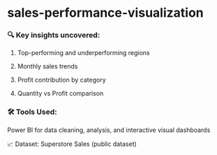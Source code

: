 # sales-performance-visualization

### 🔍 Key insights uncovered:

1. Top-performing and underperforming regions

2. Monthly sales trends

3. Profit contribution by category

4. Quantity vs Profit comparison
### 🛠️ Tools Used:
Power BI for data cleaning, analysis, and interactive visual dashboards

📈 Dataset: Superstore Sales (public dataset)

